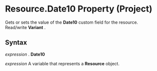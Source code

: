 
# Resource.Date10 Property (Project)

Gets or sets the value of the  **Date10** custom field for the resource. Read/write **Variant** .


## Syntax

 _expression_ . **Date10**

 _expression_ A variable that represents a **Resource** object.


